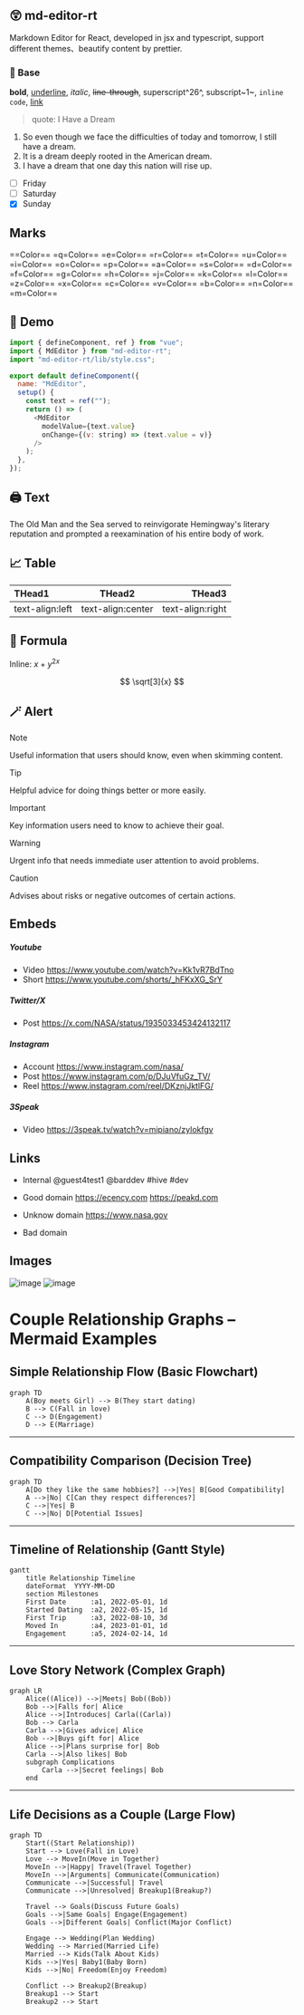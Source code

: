 ## 😲 md-editor-rt

Markdown Editor for React, developed in jsx and typescript, support different themes、beautify content by prettier.

### 🤖 Base

**bold**, <u>underline</u>, _italic_, ~~line-through~~, superscript^26^, subscript~1~, `inline code`, [link](https://github.com/imzbf)

> quote: I Have a Dream

1. So even though we face the difficulties of today and tomorrow, I still have a dream.
2. It is a dream deeply rooted in the American dream.
3. I have a dream that one day this nation will rise up.

- [ ] Friday
- [ ] Saturday
- [x] Sunday

## Marks

==Color== =q=Color== =e=Color== =r=Color== =t=Color== =u=Color== =i=Color== =o=Color== =p=Color== =a=Color== =s=Color== =d=Color== =f=Color== =g=Color== =h=Color== =j=Color== =k=Color== =l=Color== =z=Color== =x=Color== =c=Color== =v=Color== =b=Color== =n=Color== =m=Color==

## 🤗 Demo

```js
import { defineComponent, ref } from "vue";
import { MdEditor } from "md-editor-rt";
import "md-editor-rt/lib/style.css";

export default defineComponent({
  name: "MdEditor",
  setup() {
    const text = ref("");
    return () => (
      <MdEditor
        modelValue={text.value}
        onChange={(v: string) => (text.value = v)}
      />
    );
  },
});
```

## 🖨 Text

The Old Man and the Sea served to reinvigorate Hemingway's literary reputation and prompted a reexamination of his entire body of work.

## 📈 Table

| THead1          |      THead2       |           THead3 |
| :-------------- | :---------------: | ---------------: |
| text-align:left | text-align:center | text-align:right |

## 📏 Formula

Inline: $x+y^{2x}$

$$
\sqrt[3]{x}
$$

## 🪄 Alert

> [!NOTE]
> Useful information that users should know, even when skimming content.

> [!TIP]
> Helpful advice for doing things better or more easily.

> [!IMPORTANT]
> Key information users need to know to achieve their goal.

> [!WARNING]
> Urgent info that needs immediate user attention to avoid problems.

> [!CAUTION]
> Advises about risks or negative outcomes of certain actions.

## Embeds

##### Youtube

- Video
  https://www.youtube.com/watch?v=Kk1vR7BdTno
- Short
  https://www.youtube.com/shorts/_hFKxXG_SrY

##### Twitter/X

- Post
  https://x.com/NASA/status/1935033453424132117

##### Instagram

- Account
  https://www.instagram.com/nasa/
- Post
  https://www.instagram.com/p/DJuVfuGz_TV/
- Reel
  https://www.instagram.com/reel/DKznjJktlFG/

##### 3Speak

- Video
  https://3speak.tv/watch?v=mipiano/zylokfgv

## Links

- Internal
  @guest4test1 @barddev
  #hive #dev

- Good domain
  https://ecency.com
  https://peakd.com

- Unknow domain
  https://www.nasa.gov

- Bad domain

## Images

![image](https://images.hive.blog/DQmfYWmNCseteSrWRAY4Wo35bCEivQZgrPqG16HwjeVSCP3/81b2d8c807e643b5a1766c6f8d5c0f68.webp)
![image](https://images.hive.blog/DQma3iMm2eqK83hiiY9PRrG3dvtXgrANSgEuUbeXLXb4biu/image.png)

# Couple Relationship Graphs – Mermaid Examples

## Simple Relationship Flow (Basic Flowchart)

```mermaid
graph TD
    A(Boy meets Girl) --> B(They start dating)
    B --> C(Fall in love)
    C --> D(Engagement)
    D --> E(Marriage)
```

---

## Compatibility Comparison (Decision Tree)

```mermaid
graph TD
    A[Do they like the same hobbies?] -->|Yes| B[Good Compatibility]
    A -->|No| C[Can they respect differences?]
    C -->|Yes| B
    C -->|No| D[Potential Issues]
```

---

## Timeline of Relationship (Gantt Style)

```mermaid
gantt
    title Relationship Timeline
    dateFormat  YYYY-MM-DD
    section Milestones
    First Date      :a1, 2022-05-01, 1d
    Started Dating  :a2, 2022-05-15, 1d
    First Trip      :a3, 2022-08-10, 3d
    Moved In        :a4, 2023-01-01, 1d
    Engagement      :a5, 2024-02-14, 1d
```

---

## Love Story Network (Complex Graph)

```mermaid
graph LR
    Alice((Alice)) -->|Meets| Bob((Bob))
    Bob -->|Falls for| Alice
    Alice -->|Introduces| Carla((Carla))
    Bob --> Carla
    Carla -->|Gives advice| Alice
    Bob -->|Buys gift for| Alice
    Alice -->|Plans surprise for| Bob
    Carla -->|Also likes| Bob
    subgraph Complications
        Carla -->|Secret feelings| Bob
    end
```

---

## Life Decisions as a Couple (Large Flow)

```mermaid
graph TD
    Start((Start Relationship))
    Start --> Love(Fall in Love)
    Love --> MoveIn(Move in Together)
    MoveIn -->|Happy| Travel(Travel Together)
    MoveIn -->|Arguments| Communicate(Communication)
    Communicate -->|Successful| Travel
    Communicate -->|Unresolved| Breakup1(Breakup?)

    Travel --> Goals(Discuss Future Goals)
    Goals -->|Same Goals| Engage(Engagement)
    Goals -->|Different Goals| Conflict(Major Conflict)

    Engage --> Wedding(Plan Wedding)
    Wedding --> Married(Married Life)
    Married --> Kids(Talk About Kids)
    Kids -->|Yes| Baby1(Baby Born)
    Kids -->|No| Freedom(Enjoy Freedom)

    Conflict --> Breakup2(Breakup)
    Breakup1 --> Start
    Breakup2 --> Start
```
